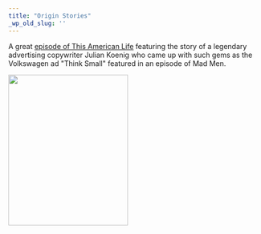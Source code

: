 ```yaml
---
title: "Origin Stories"
_wp_old_slug: ''
---
```

<p>A great <a href="http://www.thisamericanlife.org/radio-archives/episode/383/Origin-Story">episode of This American Life</a> featuring the story of a legendary advertising copywriter Julian Koenig who came up with such gems as the Volkswagen ad "Think Small" featured in an episode of Mad Men.</p>
<p><a href="https://chrisenns.com/wp-content/uploads/2010/07/thinksmall.jpg"><img src="https://chrisenns.com/wp-content/uploads/2010/07/thinksmall-238x300.jpg" alt="" title="Think Small" width="238" height="300" class="aligncenter size-medium wp-image-9929" /></a></p>
